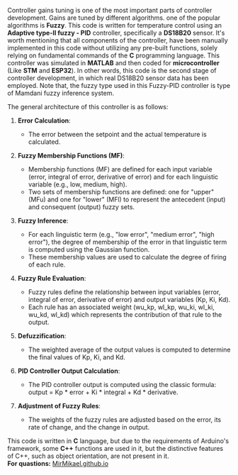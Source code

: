 Controller gains tuning is one of the most important parts of controller development. Gains are tuned by different algorithms. one of the popular algorithms is <strong>Fuzzy</strong>.
This code is written for temperature control using an <strong>Adaptive type-II fuzzy - PID</strong> controller, specifically a <strong>DS18B20</strong> sensor. It's worth mentioning that all components of the controller, have been manually implemented in this code without utilizing any pre-built functions, solely relying on fundamental commands of the <strong>C</strong> programming language. This controller was simulated in <strong>MATLAB</strong> and then coded for <strong>microcontroller</strong> (Like <strong>STM</strong> and <strong>ESP32</strong>). In other words, this code is the second stage of controller development, in which real DS18B20 sensor data has been employed. Note that, the fuzzy type used in this Fuzzy-PID controller is type of Mamdani fuzzy inference system.

The general architecture of this controller is as follows:<br>
1. **Error Calculation**:
   - The error between the setpoint and the actual temperature is calculated.

2. **Fuzzy Membership Functions (MF)**:
   - Membership functions (MF) are defined for each input variable (error, integral of error, derivative of error) and for each linguistic variable (e.g., low, medium, high).
   - Two sets of membership functions are defined: one for "upper" (MFu) and one for "lower" (MFl) to represent the antecedent (input) and consequent (output) fuzzy sets.

3. **Fuzzy Inference**:
   - For each linguistic term (e.g., "low error", "medium error", "high error"), the degree of membership of the error in that linguistic term is computed using the Gaussian function.
   - These membership values are used to calculate the degree of firing of each rule.

4. **Fuzzy Rule Evaluation**:
   - Fuzzy rules define the relationship between input variables (error, integral of error, derivative of error) and output variables (Kp, Ki, Kd).
   - Each rule has an associated weight (wu_kp, wl_kp, wu_ki, wl_ki, wu_kd, wl_kd) which represents the contribution of that rule to the output.

5. **Defuzzification**:
   - The weighted average of the output values is computed to determine the final values of Kp, Ki, and Kd.

6. **PID Controller Output Calculation**:
   - The PID controller output is computed using the classic formula: output = Kp * error + Ki * integral + Kd * derivative.

7. **Adjustment of Fuzzy Rules**:
   - The weights of the fuzzy rules are adjusted based on the error, its rate of change, and the change in output.<br>

This code is written in <strong>C</strong> language, but due to the requirements of Arduino's framework, some <strong>C++</strong> functions are used in it, but the distinctive features of C++, such as object orientation, are not present in it.<br>
<strong>For quastions:</strong> <a href="https://mirmikael.github.io/" target="_blank">MirMikael.github.io</a>
